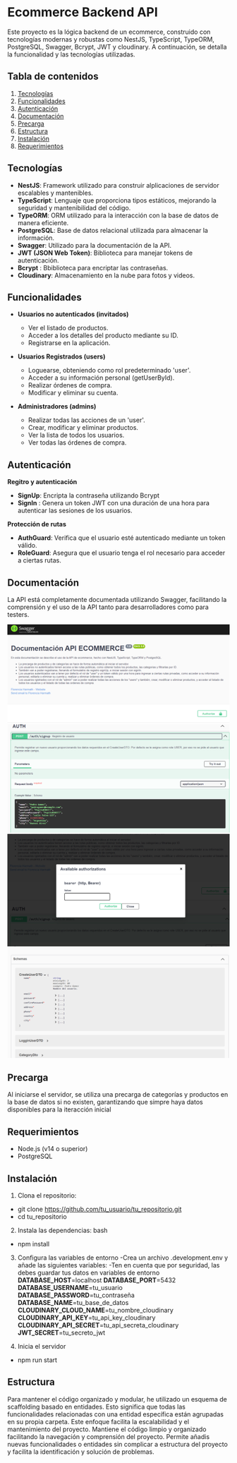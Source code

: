 # Ecommerce Backend API

Este proyecto es la lógica backend de un ecommerce, construido con tecnologías modernas y robustas como NestJS, TypeScript, TypeORM, PostgreSQL, Swagger, Bcrypt, JWT y cloudinary. A continuación, se detalla la funcionalidad y las tecnologías utilizadas.

## Tabla de contenidos 

1. [Tecnologías](#tecnologías)
2. [Funcionalidades](#funcionalidades)
3. [Autenticación](#autenticación)
4. [Documentación](#documentación)
5. [Precarga](#precarga)
6. [Estructura](#estructura)
7. [Instalación](#instalación)
8. [Requerimientos](#requerimientos)


## Tecnologías 

- **NestJS**: Framework utilizado para construir alplicaciones de servidor escalables y mantenibles.
- **TypeScript**: Lenguaje que proporciona tipos estáticos, mejorando la seguridad y mantenibilidad del código.
- **TypeORM**: ORM utilizado para la interacción con la base de datos de manera eficiente.
- **PostgreSQL**: Base de datos relacional utilizada para almacenar la información.
- **Swagger**: Utilizado para la documentación de la API.
- **JWT (JSON Web Token)**: Biblioteca para manejar tokens de autenticación.
- **Bcrypt** : Bbiblioteca para encriptar las contraseñas.
- **Cloudinary**: Almacenamiento en la nube para fotos y videos.

## Funcionalidades

- **Usuarios no autenticados (invitados)**
  - Ver el listado de productos.
  - Acceder a los detalles del producto mediante su ID.
  - Registrarse en la aplicación.

- **Usuarios Registrados (users)**
  - Loguearse, obteniendo como rol predeterminado 'user'.
  - Acceder a su información personal (getUserById).
  - Realizar órdenes de compra.
  - Modificar y eliminar su cuenta.

- **Administradores (admins)**
  - Realizar todas las acciones de un 'user'.
  - Crear, modificar y eliminar productos.
  - Ver la lista de todos los usuarios.
  - Ver todas las órdenes de compra.

## Autenticación 

**Regitro y autenticación**
 - **SignUp**: Encripta la contraseña utilizando Bcrypt
 - **SignIn** : Genera un token JWT con una duración de una hora para autenticar las sesiones de los usuarios.

 **Protección de rutas**
 - **AuthGuard**: Verifica que el usuario esté autenticado mediante un token válido.
 - **RoleGuard**: Asegura que el usuario tenga el rol necesario para acceder a ciertas rutas.

 ## Documentación

La API está completamente documentada utilizando Swagger, facilitando la comprensión y el uso de la API tanto para desarrolladores como para testers.

![Imagen de Ejemplo](./img/api1.png)
![Imagen de Ejemplo](./img/api2.png)
![Imagen de Ejemplo](./img/api3.png)
![Imagen de Ejemplo](./img/api4.png)

## Precarga

Al iniciarse el servidor, se utiliza una precarga de categorías y productos en la base de datos si no existen, garantizando que simpre haya datos disponibles para la iteracción inicial
  
## Requerimientos

- Node.js (v14 o superior)
- PostgreSQL

## Instalación

1. Clona el repositorio:
- git clone https://github.com/tu_usuario/tu_repositorio.git
- cd tu_repositorio

2. Instala las dependencias: bash
- npm install

3. Configura las variables de entorno
   -Crea un archivo .development.env y añade las siguientes variables:
   -Ten en cuenta que por seguridad, las debes guardar tus datos en variables de entorno
   **DATABASE_HOST**=localhost
   **DATABASE_PORT**=5432
   **DATABASE_USERNAME**=tu_usuario
   **DATABASE_PASSWORD**=tu_contraseña
   **DATABASE_NAME**=tu_base_de_datos
   **CLOUDINARY_CLOUD_NAME**=tu_nombre_cloudinary
   **CLOUDINARY_API_KEY**=tu_api_key_cloudinary
   **CLOUDINARY_API_SECRET**=tu_api_secreta_cloudinary
   **JWT_SECRET**=tu_secreto_jwt

4. Inicia el servidor
- npm run start

## Estructura 

 Para mantener el código organizado y modular, he utilizado un esquema de scaffolding basado en entidades. Esto significa que todas las funcionalidades relacionadas con una entidad específica están agrupadas en su propia carpeta. Este enfoque facilita la escalabilidad y el mantenimiento del proyecto. Mantiene el código limpio y organizado facilitando la navegación y comprensión del proyecto. Permite añadis nuevas funcionalidades o entidades sin complicar a estructura del proyecto y facilita la identificación y solución de problemas.




